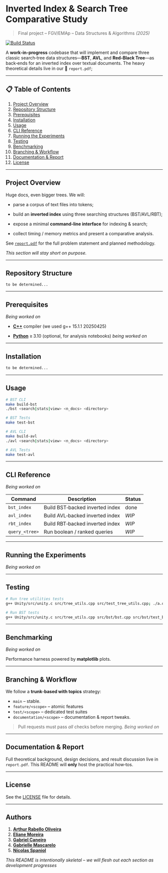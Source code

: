 # Inverted Index & Search Tree Comparative Study

> Final project – FGV/EMAp – Data Structures & Algorithms *(2025)*

[![Build Status](https://img.shields.io/badge/status-WIP-lightgrey)](#)

A **work‑in‑progress** codebase that will implement and compare three classic search‑tree data structures—**BST**, **AVL**, and **Red‑Black Tree**—as back‑ends for an inverted index over textual documents.  The heavy theoretical details live in our 💼 `report.pdf`; 

---

## 📋 Table of Contents

1. [Project Overview](#project-overview)
2. [Repository Structure](#repository-structure)
3. [Prerequisites](#prerequisites)
4. [Installation](#installation)
5. [Usage](#usage)
6. [CLI Reference](#cli-reference)
7. [Running the Experiments](#running-the-experiments)
8. [Testing](#testing)
9. [Benchmarking](#benchmarking)
10. [Branching & Workflow](#branching--workflow)
11. [Documentation & Report](#documentation--report)
12. [License](#license)

---

## Project Overview

Huge docs, even bigger trees.  We will:

* parse a corpus of text files into tokens;

* build an **inverted index** using three searching structures (BST/AVL/RBT);

* expose a minimal **command‑line interface** for indexing & search;

* collect timing / memory metrics and present a comparative analysis.

See [`report.pdf`](./report.pdf) for the full problem statement and planned methodology.

*This section will stay short on purpose.*

---

## Repository Structure

```
to be determined...
```

---

## Prerequisites

*Being worked on*

* **[C++](https://cpp-lang.net/)** compiler (we used g++ 15.1.1 20250425)

* **[Python](https://www.python.org/)** ≥ 3.10 (optional, for analysis notebooks)          *being worked on*

---

## Installation

```bash
to be determined...
```

---

## Usage

```bash
# BST CLI
make build-bst
./bst <search|stats|view> <n_docs> <directory>

# BST Tests
make test-bst

# AVL CLI
make build-avl
./avl <search|stats|view> <n_docs> <directory>

# AVL Tests
make test-avl
```


---

## CLI Reference

*Being worked on*

| Command        | Description                     | Status |
| -------------- | ------------------------------- | ------ |
| `bst_index`    | Build BST‑backed inverted index | done  |
| `avl_index`    | Build AVL‑backed inverted index | *WIP*  |
| `rbt_index`    | Build RBT‑backed inverted index | *WIP*  |
| `query_<tree>` | Run boolean / ranked queries    | *WIP*  |

---

## Running the Experiments

*Being worked on*

---

## Testing

```bash
# Run tree utilities tests
g++ Unity/src/unity.c src/tree_utils.cpp src/test_tree_utils.cpp; ./a.out

# Run BST tests
g++ Unity/src/unity.c src/tree_utils.cpp src/bst/bst.cpp src/bst/test_bst.cpp; ./a.out

```

---

## Benchmarking

*Being worked on*

Performance harness powered by **matplotlib** plots.

---

## Branching & Workflow

We follow a **trunk‑based with topics** strategy:

* `main` – stable.
* `feature/<scope>` – atomic features
* `test/<scope>` – dedicated test suites
* `documentation/<scope>` – documentation & report tweaks.

> Pull requests must pass *all* checks before merging.  *Being worked on*

---

## Documentation & Report

Full theoretical background, design decisions, and result discussion live in `report.pdf`.  This README will **only** host the practical how‑tos.

---

## License

See the [LICENSE](./LICENSE) file for details.

---

## Authors

1. **[Arthur Rabello Oliveira](https://github.com/arthurabello)**
2. **[Eliane Moreira](https://github.com/ElianeMoreira)**
3. **[Gabriel Caneiro](https://github.com/gabcarn)**
4. **[Gabrielle Mascarelo](https://github.com/g4briwlle)**
5. **[Nícolas Spaniol](https://github.com/nicolasspaniol)**

*This README is intentionally skeletal – we will flesh out each section as development progresses*
